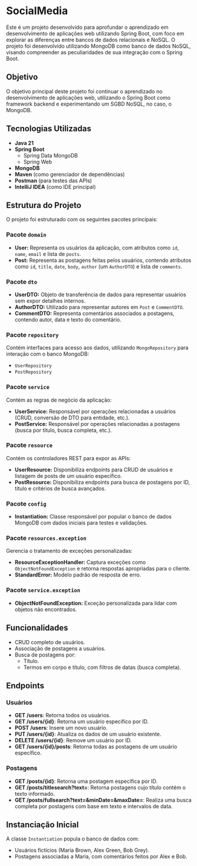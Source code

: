 # SocialMedia

Este é um projeto desenvolvido para aprofundar o aprendizado em desenvolvimento de aplicações web utilizando Spring Boot, com foco em explorar as diferenças entre bancos de dados relacionais e NoSQL. O projeto foi desenvolvido utilizando MongoDB como banco de dados NoSQL, visando compreender as peculiaridades de sua integração com o Spring Boot.

## Objetivo

O objetivo principal deste projeto foi continuar o aprendizado no desenvolvimento de aplicações web, utilizando o Spring Boot como framework backend e experimentando um SGBD NoSQL, no caso, o MongoDB.
## Tecnologias Utilizadas

- **Java 21**
- **Spring Boot**
  - Spring Data MongoDB
  - Spring Web
- **MongoDB**
- **Maven** (como gerenciador de dependências)
- **Postman** (para testes das APIs)
- **IntelliJ IDEA** (como IDE principal)

## Estrutura do Projeto

O projeto foi estruturado com os seguintes pacotes principais:

### Pacote `domain`

- **User:** Representa os usuários da aplicação, com atributos como `id`, `name`, `email` e lista de `posts`.
- **Post:** Representa as postagens feitas pelos usuários, contendo atributos como `id`, `title`, `date`, `body`, `author` (um `AuthorDTO`) e lista de `comments`.

### Pacote `dto`

- **UserDTO:** Objeto de transferência de dados para representar usuários sem expor detalhes internos.
- **AuthorDTO:** Utilizado para representar autores em `Post` e `CommentDTO`.
- **CommentDTO:** Representa comentários associados a postagens, contendo autor, data e texto do comentário.

### Pacote `repository`

Contém interfaces para acesso aos dados, utilizando `MongoRepository` para interação com o banco MongoDB:
- `UserRepository`
- `PostRepository`

### Pacote `service`

Contém as regras de negócio da aplicação:
- **UserService:** Responsável por operações relacionadas a usuários (CRUD, conversão de DTO para entidade, etc.).
- **PostService:** Responsável por operações relacionadas a postagens (busca por título, busca completa, etc.).

### Pacote `resource`

Contém os controladores REST para expor as APIs:
- **UserResource:** Disponibiliza endpoints para CRUD de usuários e listagem de posts de um usuário específico.
- **PostResource:** Disponibiliza endpoints para busca de postagens por ID, título e critérios de busca avançados.

### Pacote `config`

- **Instantiation:** Classe responsável por popular o banco de dados MongoDB com dados iniciais para testes e validações.

### Pacote `resources.exception`

Gerencia o tratamento de exceções personalizadas:
- **ResourceExceptionHandler:** Captura exceções como `ObjectNotFoundException` e retorna respostas apropriadas para o cliente.
- **StandardError:** Modelo padrão de resposta de erro.

### Pacote `service.exception`

- **ObjectNotFoundException:** Exceção personalizada para lidar com objetos não encontrados.

## Funcionalidades

- CRUD completo de usuários.
- Associação de postagens a usuários.
- Busca de postagens por:
  - Título.
  - Termos em corpo e título, com filtros de datas (busca completa).

## Endpoints

### Usuários

- **GET /users**: Retorna todos os usuários.
- **GET /users/{id}**: Retorna um usuário específico por ID.
- **POST /users**: Insere um novo usuário.
- **PUT /users/{id}**: Atualiza os dados de um usuário existente.
- **DELETE /users/{id}**: Remove um usuário por ID.
- **GET /users/{id}/posts**: Retorna todas as postagens de um usuário específico.

### Postagens

- **GET /posts/{id}**: Retorna uma postagem específica por ID.
- **GET /posts/titlesearch?text=**: Retorna postagens cujo título contém o texto informado.
- **GET /posts/fullsearch?text=&minDate=&maxDate=**: Realiza uma busca completa por postagens com base em texto e intervalos de data.

## Instanciação Inicial

A classe `Instantiation` popula o banco de dados com:
- Usuários fictícios (Maria Brown, Alex Green, Bob Grey).
- Postagens associadas a Maria, com comentários feitos por Alex e Bob.


